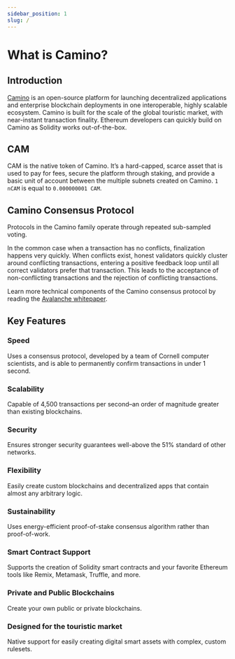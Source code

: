 ```yaml
---
sidebar_position: 1
slug: /
---
```


# What is Camino?

## Introduction

[Camino](https://chain4travel.com) is an open-source platform for launching decentralized applications and enterprise blockchain deployments in one interoperable, highly scalable ecosystem. Camino is built for the scale of the global touristic market, with near-instant transaction finality. Ethereum developers can quickly build on Camino as Solidity works out-of-the-box.

## CAM

CAM is the native token of Camino. It’s a hard-capped, scarce asset that is used to pay for fees, secure the platform through staking, and provide a basic unit of account between the multiple subnets created on Camino. `1 nCAM` is equal to `0.000000001 CAM`.

## Camino Consensus Protocol

Protocols in the Camino family operate through repeated sub-sampled voting.

In the common case when a transaction has no conflicts, finalization happens very quickly. When conflicts exist, honest validators quickly cluster around conflicting transactions, entering a positive feedback loop until all correct validators prefer that transaction. This leads to the acceptance of non-conflicting transactions and the rejection of conflicting transactions.

Learn more technical components of the Camino consensus protocol by reading the [Avalanche whitepaper](https://arxiv.org/pdf/1906.08936.pdf).

## Key Features

### Speed

Uses a consensus protocol, developed by a team of Cornell computer scientists, and is able to permanently confirm transactions in under 1 second.

### Scalability

Capable of 4,500 transactions per second–an order of magnitude greater than existing blockchains.

### Security

Ensures stronger security guarantees well-above the 51% standard of other networks.

### Flexibility

Easily create custom blockchains and decentralized apps that contain almost any arbitrary logic.

### Sustainability

Uses energy-efficient proof-of-stake consensus algorithm rather than proof-of-work.

### Smart Contract Support

Supports the creation of Solidity smart contracts and your favorite Ethereum tools like Remix, Metamask, Truffle, and more.

### Private and Public Blockchains

Create your own public or private blockchains.

### Designed for the touristic market

Native support for easily creating digital smart assets with complex, custom rulesets.
